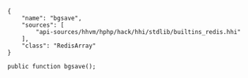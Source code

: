 ``` yamlmeta
{
    "name": "bgsave",
    "sources": [
        "api-sources/hhvm/hphp/hack/hhi/stdlib/builtins_redis.hhi"
    ],
    "class": "RedisArray"
}
```




``` Hack
public function bgsave();
```
<!-- HHAPIDOC -->
